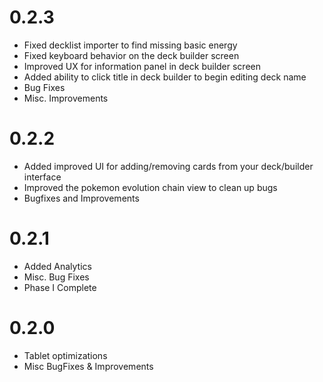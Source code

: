 # 0.2.3
* Fixed decklist importer to find missing basic energy
* Fixed keyboard behavior on the deck builder screen
* Improved UX for information panel in deck builder screen
* Added ability to click title in deck builder to begin editing deck name
* Bug Fixes
* Misc. Improvements

# 0.2.2
* Added improved UI for adding/removing cards from your deck/builder interface
* Improved the pokemon evolution chain view to clean up bugs
* Bugfixes and Improvements

# 0.2.1
* Added Analytics
* Misc. Bug Fixes
* Phase I Complete

# 0.2.0
* Tablet optimizations
* Misc BugFixes & Improvements

